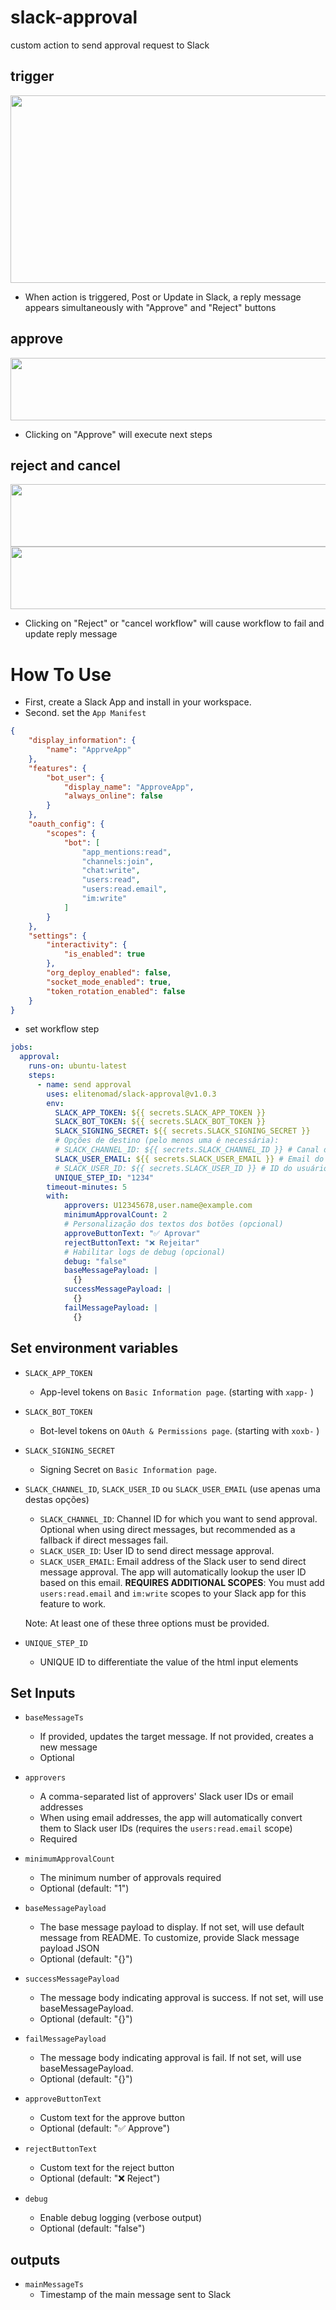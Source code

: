 # slack-approval

custom action to send approval request to Slack


## trigger
<image src="img/approve_at_reply.png" width="800" height="300" />

- When action is triggered, Post or Update in Slack, a reply message appears simultaneously with "Approve" and "Reject" buttons
## approve
<image src="img/approved.png" width="800" height="100" />

- Clicking on "Approve" will execute next steps

## reject and cancel
<image src="img/rejected.png" width="800" height="100" />
<image src="img/canceled.png" width="800" height="100" />

- Clicking on "Reject" or "cancel workflow" will cause workflow to fail and update reply message





# How To Use

- First, create a Slack App and install in your workspace.
- Second. set the `App Manifest`
```json
{
    "display_information": {
        "name": "ApprveApp"
    },
    "features": {
        "bot_user": {
            "display_name": "ApproveApp",
            "always_online": false
        }
    },
    "oauth_config": {
        "scopes": {
            "bot": [
                "app_mentions:read",
                "channels:join",
                "chat:write",
                "users:read",
                "users:read.email", 
                "im:write"
            ]
        }
    },
    "settings": {
        "interactivity": {
            "is_enabled": true
        },
        "org_deploy_enabled": false,
        "socket_mode_enabled": true,
        "token_rotation_enabled": false
    }
}
```

- set workflow step
```yaml
jobs:
  approval:
    runs-on: ubuntu-latest
    steps:
      - name: send approval
        uses: elitenomad/slack-approval@v1.0.3
        env:
          SLACK_APP_TOKEN: ${{ secrets.SLACK_APP_TOKEN }}
          SLACK_BOT_TOKEN: ${{ secrets.SLACK_BOT_TOKEN }}
          SLACK_SIGNING_SECRET: ${{ secrets.SLACK_SIGNING_SECRET }}
          # Opções de destino (pelo menos uma é necessária):
          # SLACK_CHANNEL_ID: ${{ secrets.SLACK_CHANNEL_ID }} # Canal do Slack (opcional com mensagens diretas)
          SLACK_USER_EMAIL: ${{ secrets.SLACK_USER_EMAIL }} # Email do usuário (recomendado)
          # SLACK_USER_ID: ${{ secrets.SLACK_USER_ID }} # ID do usuário (alternativa)
          UNIQUE_STEP_ID: "1234"
        timeout-minutes: 5
        with:
            approvers: U12345678,user.name@example.com
            minimumApprovalCount: 2
            # Personalização dos textos dos botões (opcional)
            approveButtonText: "✅ Aprovar"
            rejectButtonText: "❌ Rejeitar"
            # Habilitar logs de debug (opcional)
            debug: "false"
            baseMessagePayload: |
              {}
            successMessagePayload: |
              {}
            failMessagePayload: |
              {}
```

## Set environment variables

  - `SLACK_APP_TOKEN`

    - App-level tokens on `Basic Information page`. (starting with `xapp-` )

  - `SLACK_BOT_TOKEN`

    - Bot-level tokens on `OAuth & Permissions page`. (starting with `xoxb-` )

  - `SLACK_SIGNING_SECRET`

    - Signing Secret on `Basic Information page`.

  - `SLACK_CHANNEL_ID`, `SLACK_USER_ID` ou `SLACK_USER_EMAIL` (use apenas uma destas opções)

    - `SLACK_CHANNEL_ID`: Channel ID for which you want to send approval. Optional when using direct messages, but recommended as a fallback if direct messages fail.
    - `SLACK_USER_ID`: User ID to send direct message approval.
    - `SLACK_USER_EMAIL`: Email address of the Slack user to send direct message approval. The app will automatically lookup the user ID based on this email. **REQUIRES ADDITIONAL SCOPES**: You must add `users:read.email` and `im:write` scopes to your Slack app for this feature to work.
    
    Note: At least one of these three options must be provided.

  - `UNIQUE_STEP_ID`

    - UNIQUE ID to differentiate the value of the html input elements

## Set Inputs

  - `baseMessageTs`
    - If provided, updates the target message. If not provided, creates a new message
    - Optional

  - `approvers`
    - A comma-separated list of approvers' Slack user IDs or email addresses
    - When using email addresses, the app will automatically convert them to Slack user IDs (requires the `users:read.email` scope)
    - Required

  - `minimumApprovalCount`
    - The minimum number of approvals required
    - Optional (default: "1")

  - `baseMessagePayload`
    - The base message payload to display. If not set, will use default message from README. To customize, provide Slack message payload JSON
    - Optional (default: "{}")

  - `successMessagePayload`
    - The message body indicating approval is success. If not set, will use baseMessagePayload.
    - Optional (default: "{}")

  - `failMessagePayload`
    - The message body indicating approval is fail. If not set, will use baseMessagePayload.
    - Optional (default: "{}")

  - `approveButtonText`
    - Custom text for the approve button
    - Optional (default: "✅ Approve")

  - `rejectButtonText`
    - Custom text for the reject button
    - Optional (default: "❌ Reject")

  - `debug`
    - Enable debug logging (verbose output)
    - Optional (default: "false")


## outputs

- `mainMessageTs`
  - Timestamp of the main message sent to Slack

